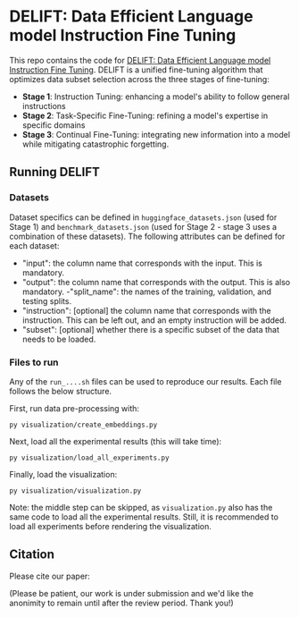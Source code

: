 # DELIFT: Data Efficient Language model Instruction Fine Tuning

This repo contains the code for [DELIFT: Data Efficient Language model Instruction Fine Tuning](https://arxiv.org/abs/LINK). DELIFT is a unified fine-tuning algorithm that optimizes data subset selection across the three stages of fine-tuning:
- **Stage 1**: Instruction Tuning: enhancing a model's ability to follow general instructions
- **Stage 2**: Task-Specific Fine-Tuning: refining a model's expertise in specific domains
- **Stage 3**: Continual Fine-Tuning: integrating new information into a model while mitigating catastrophic forgetting.

## Running DELIFT
### Datasets
Dataset specifics can be defined in `huggingface_datasets.json` (used for Stage 1) and `benchmark_datasets.json` (used for Stage 2 - stage 3 uses a combination of these datasets). The following attributes can be defined for each dataset:
- "input": the column name that corresponds with the input. This is mandatory.
- "output": the column name that corresponds with the output. This is also mandatory.
-"split_name": the names of the training, validation, and testing splits.
- "instruction": [optional] the column name that corresponds with the instruction. This can be left out, and an empty instruction will be added.
- "subset": [optional] whether there is a specific subset of the data that needs to be loaded.

### Files to run

Any of the `run_....sh` files can be used to reproduce our results. Each file follows the below structure.

First, run data pre-processing with:
```
py visualization/create_embeddings.py
```

Next, load all the experimental results (this will take time):
```
py visualization/load_all_experiments.py
```

Finally, load the visualization:
```
py visualization/visualization.py
```

Note: the middle step can be skipped, as `visualization.py` also has the same code to load all the experimental results. Still, it is recommended to load all experiments before rendering the visualization.

## Citation
Please cite our paper:

(Please be patient, our work is under submission and we'd like the anonimity to remain until after the review period. Thank you!)
